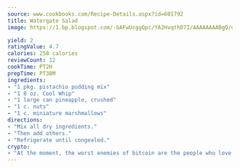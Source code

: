 ```yaml
---
source: www.cookbooks.com/Recipe-Details.aspx?id=601792
title: Watergate Salad
image: https://1.bp.blogspot.com/-bAFwUcggQpc/YA2HvqthD7I/AAAAAAAABgQ/dGGityjUeSk5WIgvhJroHVt7XYoXF2qygCLcBGAsYHQ/s320/10.png

yield: 2
ratingValue: 4.7
calories: 258 calories
reviewCount: 12
cookTime: PT2H
prepTime: PT38M
ingredients:
- "1 pkg. pistachio pudding mix"
- "1 8 oz. Cool Whip"
- "1 large can pineapple, crushed"
- "1 c. nuts"
- "1 c. miniature marshmallows"
directions:
- "Mix all dry ingredients."
- "Then add others."
- "Refrigerate until congealed."
crypto:
- "At the moment, the worst enemies of bitcoin are the people who love bitcoin."
---
```


